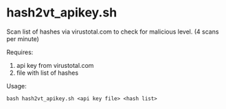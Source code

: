 # hash2vt_apikey.sh
Scan list of hashes via virustotal.com to check for malicious level. (4 scans per minute)

Requires:
  1) api key from virustotal.com
  2) file with list of hashes
  
Usage:

	bash hash2vt_apikey.sh <api key file> <hash list>
